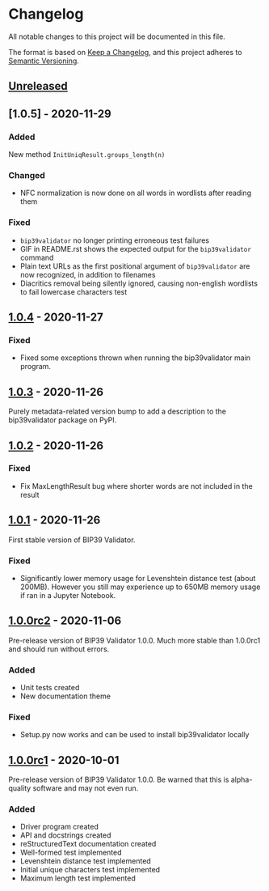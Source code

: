 # Changelog
All notable changes to this project will be documented in this file.

The format is based on [Keep a Changelog](https://keepachangelog.com/en/1.0.0/),
and this project adheres to [Semantic Versioning](https://semver.org/spec/v2.0.0.html).

## [Unreleased]

## [1.0.5] - 2020-11-29
### Added
New method `InitUniqResult.groups_length(n)`

### Changed
- NFC normalization is now done on all words in wordlists after reading them

### Fixed
- `bip39validator` no longer printing erroneous test failures
- GIF in README.rst shows the expected output for the `bip39validator` command
- Plain text URLs as the first positional argument of `bip39validator` are now recognized, in addition to filenames
- Diacritics removal being silently ignored, causing non-english wordlists to fail lowercase characters test

## [1.0.4] - 2020-11-27
### Fixed
- Fixed some exceptions thrown when running the bip39validator main program.

## [1.0.3] - 2020-11-26
Purely metadata-related version bump to add a description to the bip39validator package on PyPI.

## [1.0.2] - 2020-11-26
### Fixed
- Fix MaxLengthResult bug where shorter words are not included in the result

## [1.0.1] - 2020-11-26
First stable version of BIP39 Validator.
### Fixed
- Significantly lower memory usage for Levenshtein distance test (about 200MB). However you still may experience up to 650MB memory usage if ran in a Jupyter Notebook.

## [1.0.0rc2] - 2020-11-06
Pre-release version of BIP39 Validator 1.0.0. Much more stable than 1.0.0rc1 and should run without errors.
### Added
- Unit tests created
- New documentation theme
### Fixed
- Setup.py now works and can be used to install bip39validator locally

## [1.0.0rc1] - 2020-10-01
Pre-release version of BIP39 Validator 1.0.0. Be warned that this is alpha-quality software and may not even run.
### Added
- Driver program created
- API and docstrings created
- reStructuredText documentation created
- Well-formed test implemented
- Levenshtein distance test implemented
- Initial unique characters test implemented
- Maximum length test implemented

[Unreleased]: https://github.com/ZenulAbidin/bip39validator/compare/v1.0.5...HEAD
[1.0.4]: https://github.com/ZenulAbidin/bip39validator/releases/tag/v1.0.5
[1.0.4]: https://github.com/ZenulAbidin/bip39validator/releases/tag/1.0.4
[1.0.3]: https://github.com/ZenulAbidin/bip39validator/releases/tag/1.0.3
[1.0.2]: https://github.com/ZenulAbidin/bip39validator/releases/tag/1.0.2
[1.0.1]: https://github.com/ZenulAbidin/bip39validator/releases/tag/1.0.1
[1.0.0rc2]: https://github.com/ZenulAbidin/bip39validator/releases/tag/v1.0.0rc2
[1.0.0rc1]: https://github.com/ZenulAbidin/bip39validator/releases/tag/v1.0.0rc1

